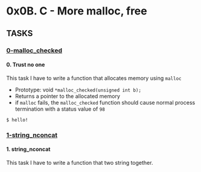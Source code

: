 # 0x0B. C - More malloc, free

## TASKS

### [0-malloc_checked](./0-malloc_checked.c)

#### 0. Trust no one

This task I have to write a function that allocates memory using `malloc`
* Prototype: void `*malloc_checked(unsigned int b);`
* Returns a pointer to the allocated memory
* if `malloc` fails, the `malloc_checked` function should cause normal process termination with a status value of `98`

```
$ hello!
```

### [1-string_nconcat](./1-string_nconcat.c)

#### 1. string_nconcat 

This task I have to write a function that two string together.


